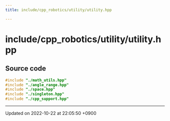 ```yaml
---
title: include/cpp_robotics/utility/utility.hpp

---
```


# include/cpp_robotics/utility/utility.hpp






## Source code

```cpp
#include "./math_utils.hpp"
#include "./angle_range.hpp"
#include "./space.hpp"
#include "./singleton.hpp"
#include "./cpp_support.hpp"
```


-------------------------------

Updated on 2022-10-22 at 22:05:50 +0900
